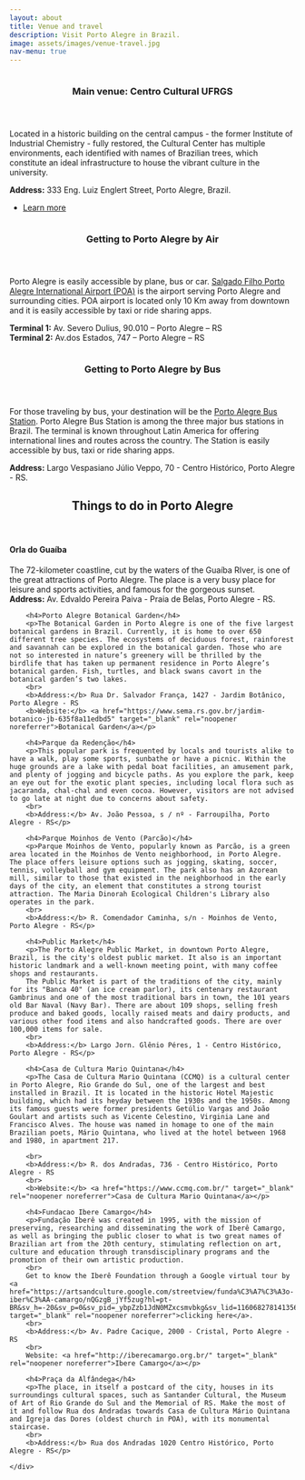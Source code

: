 ```yaml
---
layout: about
title: Venue and travel
description: Visit Porto Alegre in Brazil.
image: assets/images/venue-travel.jpg
nav-menu: true
---
```


<!-- Main -->
<div id="main">

<!-- One -->
<!-- <section id="one">
	<div class="inner">
		<header class="major">
			<h2>Sed amet aliquam</h2>
		</header>
		<p>Nullam et orci eu lorem consequat tincidunt vivamus et sagittis magna sed nunc rhoncus condimentum sem. In efficitur ligula tate urna. Maecenas massa vel lacinia pellentesque lorem ipsum dolor. Nullam et orci eu lorem consequat tincidunt. Vivamus et sagittis libero. Nullam et orci eu lorem consequat tincidunt vivamus et sagittis magna sed nunc rhoncus condimentum sem. In efficitur ligula tate urna.</p>
	</div>
</section> -->

<!-- Two -->
<section id="two" class="spotlights">
	<section>
		<a href="generic.html" class="image">
			<img src="{% link assets/images/places/centrocultural.jpg %}" alt="" data-position="center center" />
		</a>
		<div class="content">
			<div class="inner">
				<header class="major">
					<h3>Main venue: Centro Cultural UFRGS</h3>
				</header>
				<p>Located in a historic building on the central campus - the former Institute of Industrial Chemistry - fully restored, the Cultural Center has multiple environments, each identified with names of Brazilian trees, which constitute an ideal infrastructure to house the vibrant culture in the university.</p>
				<p><b>Address:</b> 333 Eng. Luiz Englert Street, Porto Alegre, Brazil.</p>
				<ul class="actions">
					<li><a href="https://www.ufrgs.br/difusaocultural/centrocultural/" class="button" target="_blank" rel="noopener noreferrer">Learn more</a></li>
				</ul>
			</div>
		</div>
	</section>
	<section>
		<a href="generic.html" class="image">
			<img src="{% link assets/images/places/aeroporto.jpg %}" alt="" data-position="top center" />
		</a>
		<div class="content">
			<div class="inner">
				<header class="major">
					<h3>Getting to Porto Alegre by Air</h3>
				</header>
				<p>Porto Alegre is easily accessible by plane, bus or car. <a href="https://www.aeroportoportoalegre.net/en/" target="_blank" rel="noopener noreferrer">Salgado Filho Porto Alegre International Airport (POA)</a> is the airport serving Porto Alegre and surrounding cities. POA airport is located only 10 Km away from downtown and it is easily accessible by taxi or ride sharing apps.</p>
				<p><b>Terminal 1:</b> Av. Severo Dulius, 90.010 – Porto Alegre – RS
				<br><b>Terminal 2:</b> Av.dos Estados, 747 – Porto Alegre – RS</p>
				<!-- <ul class="actions">
					<li><a href="generic.html" class="button">Learn more</a></li>
				</ul> -->
			</div>
		</div>
	</section>
	<section>
		<a href="generic.html" class="image">
			<img src="{% link assets/images/places/rodoviaria.jpg %}" alt="" data-position="25% 25%" />
		</a>
		<div class="content">
			<div class="inner">
				<header class="major">
					<h3>Getting to Porto Alegre by Bus</h3>
				</header>
				<p>For those traveling by bus, your destination will be the <a href="https://www.rodoviaria-poa.com.br/" target="_blank" rel="noopener noreferrer">Porto Alegre Bus Station</a>. Porto Alegre Bus Station is among the three major bus stations in Brazil. The terminal is known throughout Latin America for offering international lines and routes across the country. The Station is easily accessible by bus, taxi or ride sharing apps.</p>
				<p><b>Address:</b> Largo Vespasiano Júlio Veppo, 70 - Centro Histórico, Porto Alegre - RS.</p>
			</div>
		</div>
	</section>
</section>

<!-- Three -->
<section id="three">
	<div class="inner">
		<header class="major">
			<h2>Things to do in Porto Alegre</h2>
		</header>
		<h4>Orla do Guaíba</h4>
		<p>The 72-kilometer coastline, cut by the waters of the Guaíba RIver, is one of the great attractions of Porto Alegre. The place is a very busy place for leisure and sports activities, and famous for the gorgeous sunset.
		<br>
		<b>Address:</b> Av. Edvaldo Pereira Paiva - Praia de Belas, Porto Alegre - RS.</p>

		<h4>Porto Alegre Botanical Garden</h4>
		<p>The Botanical Garden in Porto Alegre is one of the five largest botanical gardens in Brazil. Currently, it is home to over 650 different tree species. The ecosystems of deciduous forest, rainforest and savannah can be explored in the botanical garden. Those who are not so interested in nature’s greenery will be thrilled by the birdlife that has taken up permanent residence in Porto Alegre’s botanical garden. Fish, turtles, and black swans cavort in the botanical garden’s two lakes.
		<br>
		<b>Address:</b> Rua Dr. Salvador França, 1427 - Jardim Botânico, Porto Alegre - RS
		<b>Website:</b> <a href="https://www.sema.rs.gov.br/jardim-botanico-jb-635f8a11edbd5" target="_blank" rel="noopener noreferrer">Botanical Garden</a></p>

		<h4>Parque da Redenção</h4>
		<p>This popular park is frequented by locals and tourists alike to have a walk, play some sports, sunbathe or have a picnic. Within the huge grounds are a lake with pedal boat facilities, an amusement park, and plenty of jogging and bicycle paths. As you explore the park, keep an eye out for the exotic plant species, including local flora such as jacaranda, chal-chal and even cocoa. However, visitors are not advised to go late at night due to concerns about safety.
		<br>
		<b>Address:</b> Av. João Pessoa, s / nº - Farroupilha, Porto Alegre - RS</p>

		<h4>Parque Moinhos de Vento (Parcão)</h4>
		<p>Parque Moinhos de Vento, popularly known as Parcão, is a green area located in the Moinhos de Vento neighborhood, in Porto Alegre. The place offers leisure options such as jogging, skating, soccer, tennis, volleyball and gym equipment. The park also has an Azorean mill, similar to those that existed in the neighborhood in the early days of the city, an element that constitutes a strong tourist attraction. The Maria Dinorah Ecological Children's Library also operates in the park.
		<br>
		<b>Address:</b> R. Comendador Caminha, s/n - Moinhos de Vento, Porto Alegre - RS</p>

		<h4>Public Market</h4>
		<p>The Porto Alegre Public Market, in downtown Porto Alegre, Brazil, is the city's oldest public market. It also is an important historic landmark and a well-known meeting point, with many coffee shops and restaurants.
		The Public Market is part of the traditions of the city, mainly for its "Banca 40" (an ice cream parlor), its centenary restaurant Gambrinus and one of the most traditional bars in town, the 101 years old Bar Naval (Navy Bar). There are about 109 shops, selling fresh produce and baked goods, locally raised meats and dairy products, and various other food items and also handcrafted goods. There are over 100,000 items for sale.
		<br>
		<b>Address:</b> Largo Jorn. Glênio Péres, 1 - Centro Histórico, Porto Alegre - RS</p>

		<h4>Casa de Cultura Mario Quintana</h4>
		<p>The Casa de Cultura Mario Quintana (CCMQ) is a cultural center in Porto Alegre, Rio Grande do Sul, one of the largest and best installed in Brazil. It is located in the historic Hotel Majestic building, which had its heyday between the 1930s and the 1950s. Among its famous guests were former presidents Getúlio Vargas and João Goulart and artists such as Vicente Celestino, Virginia Lane and Francisco Alves. The house was named in homage to one of the main Brazilian poets, Mário Quintana, who lived at the hotel between 1968 and 1980, in apartment 217.

		<br>
		<b>Address:</b> R. dos Andradas, 736 - Centro Histórico, Porto Alegre - RS
		<br>
		<b>Website:</b> <a href="https://www.ccmq.com.br/" target="_blank" rel="noopener noreferrer">Casa de Cultura Mario Quintana</a></p>

		<h4>Fundacao Ibere Camargo</h4>
		<p>Fundação Iberê was created in 1995, with the mission of preserving, researching and disseminating the work of Iberê Camargo, as well as bringing the public closer to what is two great names of Brazilian art from the 20th century, stimulating reflection on art, culture and education through transdisciplinary programs and the promotion of their own artistic production.
		<br>
		Get to know the Iberê Foundation through a Google virtual tour by <a href="https://artsandculture.google.com/streetview/funda%C3%A7%C3%A3o-iber%C3%AA-camargo/nQGzgB_jYf5zug?hl=pt-BR&sv_h=-20&sv_p=0&sv_pid=_ybpZzb1JdN0MZxcsmvbkg&sv_lid=1160682781413569545&sv_lng=-51.245600288100206&sv_lat=-30.077941317605827&sv_z=1.0000000000000002" target="_blank" rel="noopener noreferrer">clicking here</a>.
		<br>
		<b>Address:</b> Av. Padre Cacique, 2000 - Cristal, Porto Alegre - RS
		<br>
		Website: <a href="http://iberecamargo.org.br/" target="_blank" rel="noopener noreferrer">Ibere Camargo</a></p>

		<h4>Praça da Alfândega</h4>
		<p>The place, in itself a postcard of the city, houses in its surroundings cultural spaces, such as Santander Cultural, the Museum of Art of Rio Grande do Sul and the Memorial of RS. Make the most of it and follow Rua dos Andradas towards Casa de Cultura Mário Quintana and Igreja das Dores (oldest church in POA), with its monumental staircase.
		<br>
		<b>Address:</b> Rua dos Andradas 1020 Centro Histórico, Porto Alegre - RS</p>

	</div>
</section>

</div>

